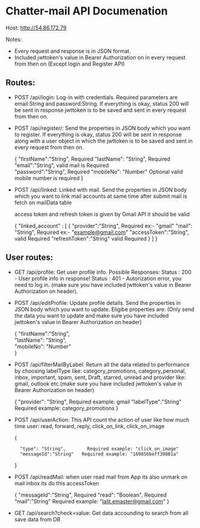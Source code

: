 # Chatter-mail API Documenation

Host: http://54.86.172.79

Notes:

- Every request and response is in JSON format.
- Included jwttoken's value in Bearer Authorization on in every request from then on (Except login and Register API)

## Routes:

 - POST /api/login:  Log-in with credentials. Required parameters are email:String and password:String.  If everything is okay, status 200 will be sent in response jwttoken is to be saved and sent in every request from then on.

- POST /api/register/: Send the properties in JSON body which you want to register.
If everything is okay, status 200 will be sent in response along with a user object in which the jwttoken is to be saved and sent in every request from then on.

	{
		"firstName":"String",   Required
		"lastName": "String",   Required
		"email":"String", 	    valid mail is Required	
		"password":"String", 	Required
		"mobileNo": "Number"  	Optional valid mobile number is required
	}


- POST /api/linked:  Linked with mail. Send the properties in JSON body which you want to link mail accounts at same time after submit mail is fetch on mailData table
	
	access token and refresh token is given by Gmail API it should be valid 

	{
	  "linked_account" : [
			{
				"provider":"String",     Required ex:- "gmail" 
				"mail": "String",        Required ex:- "example@gmail.com" 
				"accessToken":"String",  valid Required
				"refreshToken":"String"  valid Required
			}
		]
	}

## User routes:

- GET /api/profile: Get user profile info. Possible Responses: Status : 200 - User profile info in response! Status : 401 - Autorization error, you need to log in. (make sure you have included jwttoken's value in Bearer Authorization on header).

- POST /api/editProfile: Update profile details. Send the properties in JSON body which you want to update. Eligibe properties are: (Only send the data you want to update and make sure you have included jwttoken's value in Bearer Authorization on header)

	{
		"firstName":"String",   
		"lastName": "String",   
		"mobileNo": "Number"  	
	}

- POST /api/filterMailByLabel: Return all the data related to performance by choosing labelType like: category_promotions, category_personal, inbox, important, spam, sent, Draft, starred, unread and provider like: gmail, outlook etc.(make sure you have included jwttoken's value in Bearer Authorization on header)

	{
		"provider": "String",    				Required example: gmail
		"labelType":"String"       				Required example: category_promotions
	}

- POST /api/userAction: This API count the action of user like how much time user: read, forward, reply, click_on_link, click_on_image

	{	
		
		"type": "String",        Required example: "click_on_image"
		"messageId":"String"   Required example: "169856beff39881a"
	}

- POST /api/readMail: when user read mail from App its also unmark on mail inbox its do this accessToken	

	{
		"messageId":"String",   			Required
		"read": "Boolean",					Required   
		"mail":"String"  					Required example: "lalit.emaster@gmail.com"
	}	

- GET /api/search?check=value: Get data accounding to search from all save data from DB	
